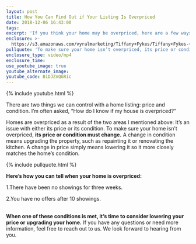 ```yaml
---
layout: post
title: How You Can Find Out if Your Listing Is Overpriced
date: 2018-12-06 16:43:00
tags:
excerpt: 'If you think your home may be overpriced, here are a few ways to find out.'
enclosure: >-
  https://s3.amazonaws.com/vyralmarketing/Tiffany+Fykes/Tiffany+Fykes-+How+to+Tell+if+Your+Listing+is+Overprice.mp4
pullquote: 'To make sure your home isn’t overpriced, its price or condition must change.'
enclosure_type: video/mp4
enclosure_time:
use_youtube_image: true
youtube_alternate_image:
youtube_code: BiDJZnQGRic
---
```


{% include youtube.html %}

There are two things we can control with a home listing: price and condition. I’m often asked, “How do I know if my house is overpriced?”

Homes are overpriced as a result of the two areas I mentioned above: It’s an issue with either its price or its condition. To make sure your home isn’t overpriced, **its price or condition must change.** A change in condition means upgrading the property, such as repainting it or renovating the kitchen. A change in price simply means lowering it so it more closely matches the home’s condition.

{% include pullquote.html %}

**Here’s how you can tell when your home is overpriced:**

1.There have been no showings for three weeks.

2.You have no offers after 10 showings.

<br>**When one of these conditions is met, it’s time to consider lowering your price or upgrading your home.** If you have any questions or need more information, feel free to reach out to us. We look forward to hearing from you.

&nbsp;